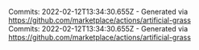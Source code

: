 Commits: 2022-02-12T13:34:30.655Z - Generated via https://github.com/marketplace/actions/artificial-grass
<br>
Commits: 2022-02-12T13:34:30.655Z - Generated via https://github.com/marketplace/actions/artificial-grass
<br>
